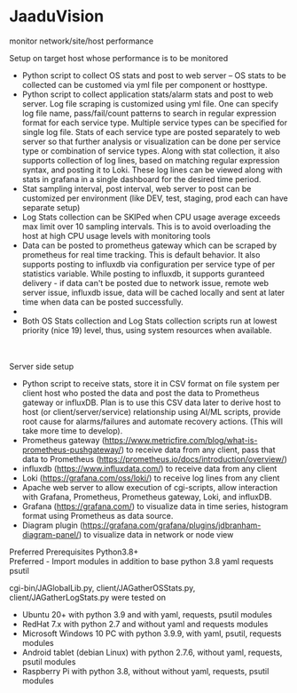 # JaaduVision
 monitor network/site/host performance

Setup on target host whose performance is to be monitored
- Python script to collect OS stats and post to web server – OS stats to be collected can be customed via yml file per component or hosttype.  
- Python script to collect application stats/alarm stats and post to web server. Log file scraping is customized using yml file. One can specify log file name, pass/fail/count patterns to search in regular expression format for each service type. Multiple service types can be specified for single log file. Stats of each service type are posted separately to web server so that further analysis or visualization can be done per service type or combination of service types. Along with stat collection, it also supports collection of log lines, based on matching regular expression syntax, and posting it to Loki. These log lines can be viewed along with stats in grafana in a single dashboard for the desired time period.
- Stat sampling interval, post interval, web server to post can be customized per environment (like DEV, test, staging, prod each can have separate setup)
- Log Stats collection can be  SKIPed when CPU usage average exceeds max limit over 10 sampling intervals. This is to avoid overloading the host at high CPU usage levels with monitoring tools
- Data can be posted to prometheus gateway which can be scraped by prometheus for real time tracking. This is default behavior. It also supports posting to influxdb via configuration per service type of per statistics variable. While posting to influxdb, it supports guranteed delivery - if data can't be posted due to network issue, remote web server issue, influxdb issue, data will be cached locally and sent at later time when data can be posted successfully.
- 
- Both OS Stats collection and Log Stats collection scripts run at lowest priority (nice 19) level, thus, using system resources when available. 

<br><br>Server side setup
- Python script to receive stats, store it in CSV format on file system per client host who posted the data and post the data to Prometheus gateway or influxDB. Plan is to use this CSV data later to derive host to host (or client/server/service) relationship using AI/ML scripts, provide root cause for alarms/failures and automate recovery actions. (This will take more time to develop).
- Prometheus gateway (https://www.metricfire.com/blog/what-is-prometheus-pushgateway/) to receive data from any client, pass that data to Prometheus (https://prometheus.io/docs/introduction/overview/)
- influxdb (https://www.influxdata.com/) to receive data from any client
- Loki (https://grafana.com/oss/loki/) to receive log lines from any client
- Apache web server to allow execution of cgi-scripts, allow interaction with Grafana, Prometheus, Prometheus gateway, Loki, and influxDB.
- Grafana (https://grafana.com/) to visualize data in time series, histogram format using Prometheus as data source.
- Diagram plugin (https://grafana.com/grafana/plugins/jdbranham-diagram-panel/) to visualize data in network or node view

Preferred Prerequisites
     Python3.8+
<br>Preferred - Import modules in addition to base python 3.8 
  yaml
  requests
  psutil

cgi-bin/JAGlobalLib.py, client/JAGatherOSStats.py, client/JAGatherLogStats.py were tested on 
   - Ubuntu 20+ with python 3.9 and with yaml, requests, psutil modules
   - RedHat 7.x with python 2.7 and without yaml and requests modules
   - Microsoft Windows 10 PC with python 3.9.9, with yaml, psutil, requests modules
   - Android tablet (debian Linux) with python 2.7.6, without yaml, requests, psutil modules
   - Raspberry Pi with python 3.8, without without yaml, requests, psutil modules
